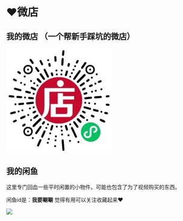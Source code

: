 # ❤️微店

## 我的微店 （一个帮新手踩坑的微店）

![&#x517C;&#x804C;&#x505A;&#x5FAE;&#x5E97; &#x6B22;&#x8FCE;&#x5173;&#x6CE8;](.gitbook/assets/xian-huo-j412510-dai-shuang-qian-zhao-wang-kou-ruan-lu-you-quan-xin-nei-cun-quan-xin-gu-tai-ying-pan-shun-feng-bao-you-.png)

## 我的闲鱼

这里专门回血一些平时闲置的小物件。可能也包含了为了视频购买的东西。

闲鱼id是：**我要唰唰**    觉得有用可以关注收藏起来❤️

![](.gitbook/assets/da-kai-xian-yu-sao-yi-sao-.jpg)


